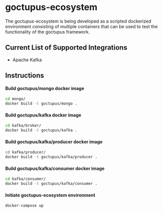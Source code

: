 # goctupus-ecosystem

The goctupus-ecosystem is being developed as a scripted dockerized environment consisting of multiple containers that can be used to test the functionality of the goctupus framework.

## Current List of Supported Integrations

* Apache Kafka

## Instructions

#### Build goctupus/mongo docker image

```bash
cd mongo/
docker build -t goctupus/mongo .
```

#### Build goctupus/kafka docker image

```bash
cd kafka/broker/
docker build -t goctupus/kafka .
```

#### Build goctupus/kafka/producer docker image

```bash
cd kafka/producer/
docker build -t goctupus/kafka/producer .
```

#### Build goctupus/kafka/consumer docker image

```bash
cd kafka/consumer/
docker build -t goctupus/kafka/consumer .
```

#### Initiate goctupus-ecosystem environment

```bash
docker-compose up
```